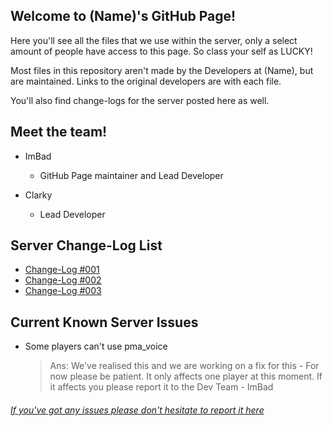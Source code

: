## Welcome to (Name)'s GitHub Page!

Here you'll see all the files that we use within the server, only a select amount of people have access to this page. So class your self as LUCKY!

Most files in this repository aren't made by the Developers at (Name), but are maintained. Links to the original developers are with each file.

You'll also find change-logs for the server posted here as well. 


## Meet the team!

- ImBad
    - GitHub Page maintainer and Lead Developer

- Clarky
    - Lead Developer




## Server Change-Log List

- [Change-Log #001](https://namedeveloper.github.io/-name-website//changelog01.html)
- [Change-Log #002](https://namedeveloper.github.io/-name-website//changelog02.html)
- [Change-Log #003](https://namedeveloper.github.io/-name-website//changelog03.html)

## Current Known Server Issues

- Some players can't use pma_voice 
    > Ans: We've realised this and we are working on a fix for this - For now please be patient. It only affects one player at this moment. If it affects you please report it to the Dev Team - ImBad

###### [If you've got any issues please don't hesitate to report it here](https://github.com/NameDeveloper/-name-website/issues/new)
